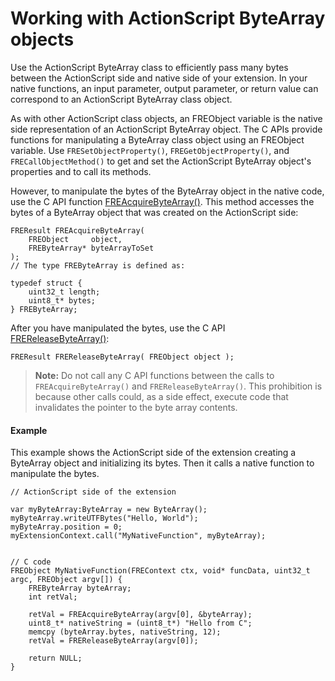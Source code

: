 # Working with ActionScript ByteArray objects

Use the ActionScript ByteArray class to efficiently pass many bytes between the
ActionScript side and native side of your extension. In your native functions,
an input parameter, output parameter, or return value can correspond to an
ActionScript ByteArray class object.

As with other ActionScript class objects, an FREObject variable is the native
side representation of an ActionScript ByteArray object. The C APIs provide
functions for manipulating a ByteArray class object using an FREObject variable.
Use `FRESetObjectProperty()`, `FREGetObjectProperty()`, and
`FRECallObjectMethod()` to get and set the ActionScript ByteArray object's
properties and to call its methods.

However, to manipulate the bytes of the ByteArray object in the native code, use
the C API function
[FREAcquireByteArray()](../../native-c-api-reference/functions-you-use/freacquirebytearray.md).
This method accesses the bytes of a ByteArray object that was created on the
ActionScript side:

    FREResult FREAcquireByteArray(
        FREObject     object,
        FREByteArray* byteArrayToSet
    );
    // The type FREByteArray is defined as:

    typedef struct {
        uint32_t length;
        uint8_t* bytes;
    } FREByteArray;

After you have manipulated the bytes, use the C API
[FREReleaseByteArray()](../../native-c-api-reference/functions-you-use/frereleasebytearray.md):

    FREResult FREReleaseByteArray( FREObject object );

> **Note:** Do not call any C API functions between the calls to
> `FREAcquireByteArray()` and `FREReleaseByteArray()`. This prohibition is
> because other calls could, as a side effect, execute code that invalidates the
> pointer to the byte array contents.

#### Example

This example shows the ActionScript side of the extension creating a ByteArray
object and initializing its bytes. Then it calls a native function to manipulate
the bytes.

    // ActionScript side of the extension

    var myByteArray:ByteArray = new ByteArray();
    myByteArray.writeUTFBytes("Hello, World");
    myByteArray.position = 0;
    myExtensionContext.call("MyNativeFunction", myByteArray);


    // C code
    FREObject MyNativeFunction(FREContext ctx, void* funcData, uint32_t argc, FREObject argv[]) {
        FREByteArray byteArray;
        int retVal;

        retVal = FREAcquireByteArray(argv[0], &byteArray);
        uint8_t* nativeString = (uint8_t*) "Hello from C";
        memcpy (byteArray.bytes, nativeString, 12);
        retVal = FREReleaseByteArray(argv[0]);

        return NULL;
    }

